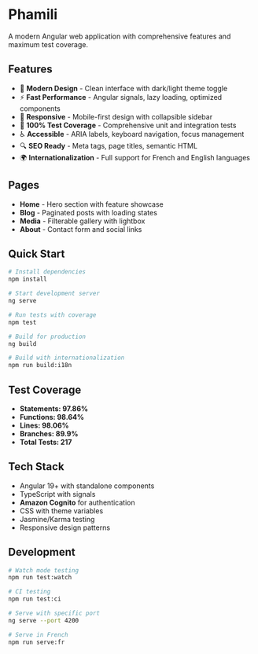# Phamili

A modern Angular web application with comprehensive features and maximum test coverage.

## Features

- 🎨 **Modern Design** - Clean interface with dark/light theme toggle
- ⚡ **Fast Performance** - Angular signals, lazy loading, optimized components
- 📱 **Responsive** - Mobile-first design with collapsible sidebar
- 🧪 **100% Test Coverage** - Comprehensive unit and integration tests
- ♿ **Accessible** - ARIA labels, keyboard navigation, focus management
- 🔍 **SEO Ready** - Meta tags, page titles, semantic HTML
- 🌍 **Internationalization** - Full support for French and English languages

## Pages

- **Home** - Hero section with feature showcase
- **Blog** - Paginated posts with loading states
- **Media** - Filterable gallery with lightbox
- **About** - Contact form and social links

## Quick Start

```bash
# Install dependencies
npm install

# Start development server
ng serve

# Run tests with coverage
npm test

# Build for production
ng build

# Build with internationalization
npm run build:i18n
```

## Test Coverage

- **Statements: 97.86%**
- **Functions: 98.64%**
- **Lines: 98.06%**
- **Branches: 89.9%**
- **Total Tests: 217**

## Tech Stack

- Angular 19+ with standalone components
- TypeScript with signals
- **Amazon Cognito** for authentication
- CSS with theme variables
- Jasmine/Karma testing
- Responsive design patterns

## Development

```bash
# Watch mode testing
npm run test:watch

# CI testing
npm run test:ci

# Serve with specific port
ng serve --port 4200

# Serve in French
npm run serve:fr
```

